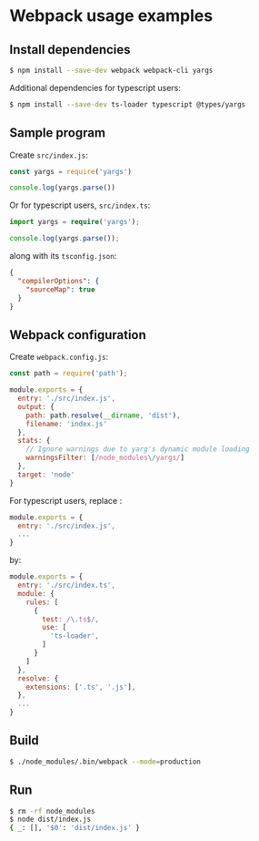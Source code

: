 # Webpack usage examples

## Install dependencies

```bash
$ npm install --save-dev webpack webpack-cli yargs
```

Additional dependencies for typescript users:

```bash
$ npm install --save-dev ts-loader typescript @types/yargs
```

## Sample program

Create `src/index.js`:
```js
const yargs = require('yargs')

console.log(yargs.parse())
```

Or for typescript users, `src/index.ts`:
```ts
import yargs = require('yargs');

console.log(yargs.parse());
```

along with its `tsconfig.json`:
```json
{
  "compilerOptions": {
    "sourceMap": true
  }
}
```

## Webpack configuration

Create `webpack.config.js`:
```js
const path = require('path');

module.exports = {
  entry: './src/index.js',
  output: {
    path: path.resolve(__dirname, 'dist'),
    filename: 'index.js'
  },
  stats: {
    // Ignore warnings due to yarg's dynamic module loading
    warningsFilter: [/node_modules\/yargs/]
  },
  target: 'node'
}
```

For typescript users, replace :

```js
module.exports = {
  entry: './src/index.js',
  ...
}
```

by:

```js
module.exports = {
  entry: './src/index.ts',
  module: {
    rules: [
      {
        test: /\.ts$/,
        use: [
          'ts-loader',
        ]
      }
    ]
  },
  resolve: {
    extensions: ['.ts', '.js'],
  },
  ...
}
```

## Build

```bash
$ ./node_modules/.bin/webpack --mode=production
```

## Run

```bash
$ rm -rf node_modules
$ node dist/index.js
{ _: [], '$0': 'dist/index.js' }
```
